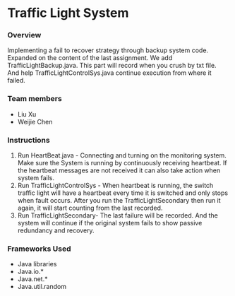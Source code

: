 # Traffic Light System

### Overview
Implementing a fail to recover strategy through backup system code. Expanded on the content of the last assignment. We add TrafficLightBackup.java. This part will record when you crush by txt file. And help TrafficLightControlSys.java continue execution from where it failed.

### Team members
- Liu Xu
- Weijie Chen


### Instructions
1. Run HeartBeat.java - Connecting and turning on the monitoring system. Make sure the System is running by continuously receiving heartbeat. If the heartbeat messages are not received it can also take action when system fails.
2. Run TrafficLightControlSys - When heartbeat is running, the switch traffic light will have a heartbeat every time it is switched and only stops when fault occurs. After you run the TrafficLightSecondary then run it again, it will start counting from the last recorded.
3. Run TrafficLightSecondary-  The last failure will be recorded. And the system will continue if the original system fails to show passive redundancy and recovery.

### Frameworks Used
- Java libraries
- Java.io.*
- Java.net.*
- Java.util.random